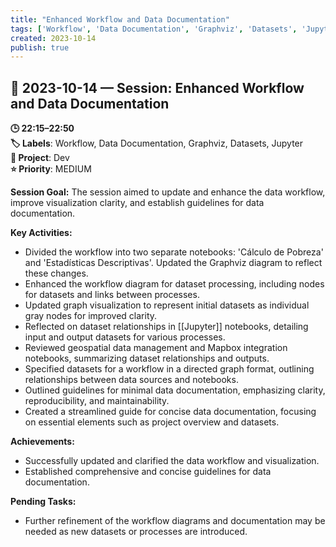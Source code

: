 ```yaml
---
title: "Enhanced Workflow and Data Documentation"
tags: ['Workflow', 'Data Documentation', 'Graphviz', 'Datasets', 'Jupyter']
created: 2023-10-14
publish: true
---
```


## 📅 2023-10-14 — Session: Enhanced Workflow and Data Documentation

**🕒 22:15–22:50**  
**🏷️ Labels**: Workflow, Data Documentation, Graphviz, Datasets, Jupyter  
**📂 Project**: Dev  
**⭐ Priority**: MEDIUM  


**Session Goal:**
The session aimed to update and enhance the data workflow, improve visualization clarity, and establish guidelines for data documentation.

**Key Activities:**
- Divided the workflow into two separate notebooks: 'Cálculo de Pobreza' and 'Estadísticas Descriptivas'. Updated the Graphviz diagram to reflect these changes.
- Enhanced the workflow diagram for dataset processing, including nodes for datasets and links between processes.
- Updated graph visualization to represent initial datasets as individual gray nodes for improved clarity.
- Reflected on dataset relationships in [[Jupyter]] notebooks, detailing input and output datasets for various processes.
- Reviewed geospatial data management and Mapbox integration notebooks, summarizing dataset relationships and outputs.
- Specified datasets for a workflow in a directed graph format, outlining relationships between data sources and notebooks.
- Outlined guidelines for minimal data documentation, emphasizing clarity, reproducibility, and maintainability.
- Created a streamlined guide for concise data documentation, focusing on essential elements such as project overview and datasets.

**Achievements:**
- Successfully updated and clarified the data workflow and visualization.
- Established comprehensive and concise guidelines for data documentation.

**Pending Tasks:**
- Further refinement of the workflow diagrams and documentation may be needed as new datasets or processes are introduced.
